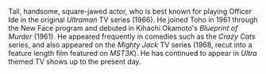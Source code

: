 <!-- Masanari Nihei -->

Tall, handsome, square-jawed actor, who is best known for playing Officer Ide in the original _Ultraman_ TV series (1966). He joined Toho in 1961 through the New Face program and debuted in Kihachi Okamoto's _Blueprint of Murder_ (1961). He appeared frequently in comedies such as the _Crazy Cats_ series, and also appeared on the _Mighty Jack_ TV series (1968, recut into a feature length film featured on _MST3K_). He has continued to appear in _Ultra_ themed TV shows up to the present day.